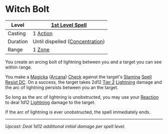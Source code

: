 # Witch Bolt

| Level    | [1st Level Spell](1st%20Level%20Spells.md)                            |
| -------- | --------------------------------------------------------------------- |
| Casting  | 1 [Action](../../../../Game%20Procedures/Core%20Procedures/Action.md) |
| Duration | Until dispelled ([Concentration](../../Concentration.md))             |
| Range    | 1 [Zone](../../../../Game%20Procedures/Core%20Procedures/Zone.md)     |

You create an arcing bolt of lightning between you and a target you can see within range.

You make a [Magicka](../../../../Player%20Characters/Attributes/Magicka.md) ([Arcana](../../../../Player%20Characters/Skills/Arcana.md)) [Check](../../../../Game%20Procedures/Core%20Procedures/Check.md) against the target's [Stamina](../../../../Player%20Characters/Attributes/Stamina.md) [Spell Resist DC](../../../Spellcasting/Spell%20Resist%20DC.md). On a success, the target takes 2d12 [Tier 2](../../../../Game%20Procedures/Combat/Damage/Damage%20Tiers/Tier%202.md) [Lightning](../../../../Game%20Procedures/Combat/Damage/Damage%20Types/Lightning.md) damage and the arc of lightning persists between you an the target.

So long as the arc of lightning is unobstructed, you may use your [Reaction](../../../../Game%20Procedures/Combat/Reaction.md) to deal 1d12 [Lightning](../../../../Game%20Procedures/Combat/Damage/Damage%20Types/Lightning.md) damage to the target.

If the arc of lightning is ever unobstructed, the spell immediately ends.

---
*Upcast: Deal 1d12 additional initial damage per spell level.*
